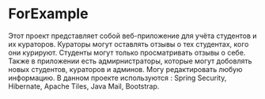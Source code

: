 # ForExample
Этот проект представляет собой веб-приложение для учёта студентов и их кураторов. Кураторы могут оставлять отзывы о тех студентах, кого они курируют. Студенты могут только просматривать отзывы о себе. Также в приложении есть адмирнистраторы, которые могут добовлять новых студентов, кураторов и админов. Могу редактировать любую информацию. В данном проекте используются : Spring Security, Hibernate, Apache Tiles, Java Mail, Bootstrap.
